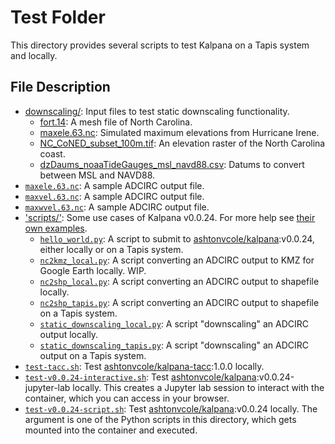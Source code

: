 # Test Folder

This directory provides several scripts to test Kalpana on a Tapis system and locally.

## File Description

- [downscaling/](downscaling): Input files to test static downscaling functionality.
	- [fort.14](downscaling/fort.14): A mesh file of North Carolina.
	- [maxele.63.nc](downscaling/maxele.63.nc): Simulated maximum elevations from Hurricane Irene.
	- [NC_CoNED_subset_100m.tif](downscaling/NC_CoNED_subset_100m.tif): An elevation raster of the North Carolina coast.
	- [dzDaums_noaaTideGauges_msl_navd88.csv](downscaling/dzDaums_noaaTideGauges_msl_navd88.csv): Datums to convert between MSL and NAVD88.
- [`maxele.63.nc`](maxele.63.nc): A sample ADCIRC output file.
- [`maxvel.63.nc`](maxvel.63.nc): A sample ADCIRC output file.
- [`maxwvel.63.nc`](maxwvel.63.nc): A sample ADCIRC output file.
- ['scripts/'](scripts): Some use cases of Kalpana v0.0.24. For more help see [their own examples](https://github.com/ccht-ncsu/Kalpana/tree/master/examples).
	- [`hello_world.py`](scripts/hello_world.py): A script to submit to [ashtonvcole/kalpana](https://hub.docker.com/r/ashtonvcole/kalpana):v0.0.24, either locally or on a Tapis system.
	- [`nc2kmz_local.py`](scripts/nc2shp_local.py): A script converting an ADCIRC output to KMZ for Google Earth locally. WIP.
	- [`nc2shp_local.py`](scripts/nc2shp_local.py): A script converting an ADCIRC output to shapefile locally.
	- [`nc2shp_tapis.py`](scripts/nc2shp_tapis.py): A script converting an ADCIRC output to shapefile on a Tapis system.
	- [`static_downscaling_local.py`](scripts/static_downscaling_local.py): A script "downscaling" an ADCIRC output locally.
	- [`static_downscaling_tapis.py`](scripts/static_downscaling_tapis.py): A script "downscaling" an ADCIRC output on a Tapis system.
- [`test-tacc.sh`](test-tacc.sh): Test [ashtonvcole/kalpana-tacc](https://hub.docker.com/r/ashtonvcole/kalpana-tacc):1.0.0 locally.
- [`test-v0.0.24-interactive.sh`](test-v0.0.24-interactive.sh): Test [ashtonvcole/kalpana](https://hub.docker.com/r/ashtonvcole/kalpana):v0.0.24-jupyter-lab locally. This creates a Jupyter lab session to interact with the container, which you can access in your browser.
- [`test-v0.0.24-script.sh`](test-v0.0.24-script.sh): Test [ashtonvcole/kalpana](https://hub.docker.com/r/ashtonvcole/kalpana):v0.0.24 locally. The argument is one of the Python scripts in this directory, which gets mounted into the container and executed.